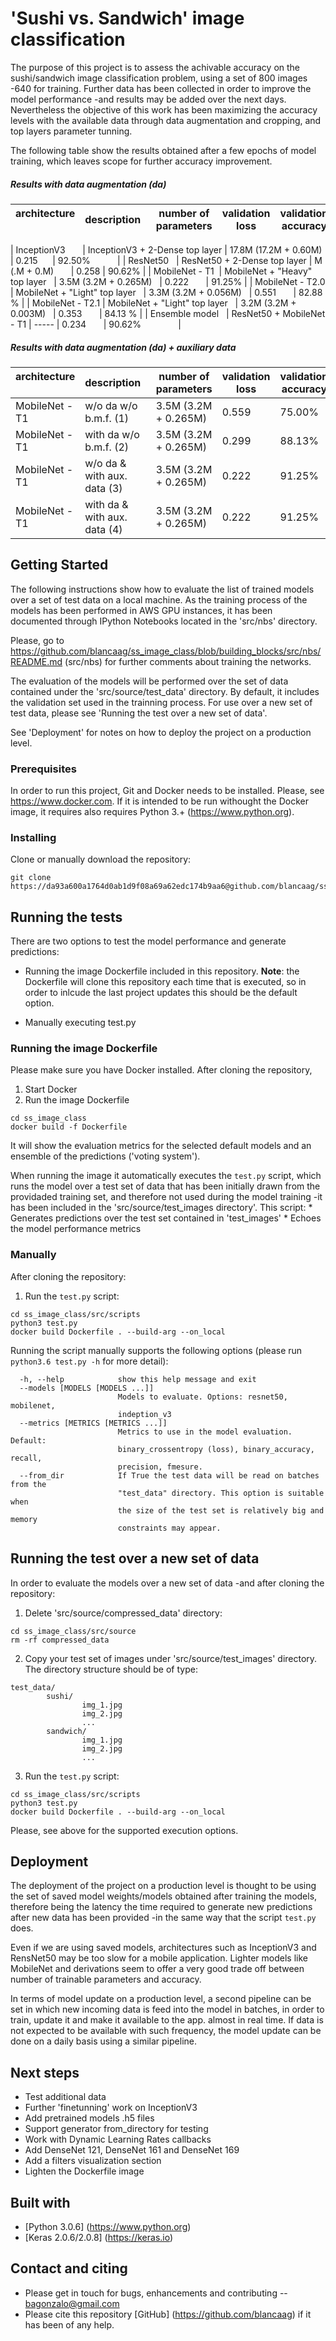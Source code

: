 # 'Sushi vs. Sandwich' image classification

The purpose of this project is to assess the achivable accuracy on the sushi/sandwich image classification problem, using a set of 800 images -640 for training. Further data has been collected in order to improve the model performance -and results may be added over the next days. Nevertheless the objective of this work has been maximizing the accuracy levels with the available data through data augmentation and cropping, and top layers parameter tunning.

The following table show the results obtained after a few epochs of model training, which leaves scope for further accuracy improvement.

##### Results with data augmentation (da)

| architecture      | description                      | number of parameters   | validation loss   | validation accuracy   | 
| --------------    | -------------------------------  | ---------------------  | ----------------  | --------------------  |

| InceptionV3       | InceptionV3 + 2-Dense top layer  | 17.8M (17.2M + 0.60M)  | 0.215             | 92.50%                |
| ResNet50          | ResNet50 + 2-Dense top layer     | M  (.M + 0.M)          | 0.258             | 90.62%                |
| MobileNet - T1    | MobileNet + "Heavy" top layer    | 3.5M (3.2M + 0.265M)   | 0.222             | 91.25%                |
| MobileNet - T2.0  | MobileNet + "Light" top layer    | 3.3M (3.2M + 0.056M)   | 0.551             | 82.88 %               |
| MobileNet - T2.1  | MobileNet + "Light" top layer    | 3.2M (3.2M + 0.003M)   | 0.353             | 84.13 %               |
| Ensemble model    | ResNet50 +  MobileNet - T1       |          -----         | 0.234             | 90.62%                |

##### Results with data augmentation (da) + auxiliary data 

| architecture      | description                      | number of parameters   | validation loss   | validation accuracy   | 
| --------------    | -------------------------------  | ---------------------  | ----------------  | --------------------  |
| MobileNet - T1    | w/o da w/o b.m.f. (1)            | 3.5M (3.2M + 0.265M)   | 0.559             | 75.00%                |
| MobileNet - T1    | with da w/o b.m.f. (2)           | 3.5M (3.2M + 0.265M)   | 0.299             | 88.13%                |
| MobileNet - T1    | w/o da & with aux. data (3)      | 3.5M (3.2M + 0.265M)   | 0.222             | 91.25%                |
| MobileNet - T1    | with da & with aux. data (4)     | 3.5M (3.2M + 0.265M)   | 0.222             | 91.25%                |



## Getting Started

The following instructions show how to evaluate the list of trained models over a set of test data on a local machine. As the training process of the models has been performed in AWS GPU instances, it has been documented through IPython Notebooks located in the 'src/nbs' directory.

Please, go to https://github.com/blancaag/ss_image_class/blob/building_blocks/src/nbs/README.md (src/nbs) for further comments about training the networks.

The evaluation of the models will be performed over the set of data contained under the 'src/source/test_data' directory. By default, it includes the validation set used in the trainning process. For use over a new set of test data, please see 'Running the test over a new set of data'.

See 'Deployment' for notes on how to deploy the project on a production level. 

### Prerequisites

In order to run this project, Git and Docker needs to be installed. Please, see https://www.docker.com. If it is intended to be run withought the Docker image,  it requires also requires Python 3.+ (https://www.python.org).

### Installing

Clone or manually download the repository:

```
git clone https://da93a600a1764d0ab1d9f08a69a62edc174b9aa6@github.com/blancaag/ss_image_class.git
```

## Running the tests

There are two options to test the model performance and generate predictions:

- Running the image Dockerfile included in this repository. **Note**: the Dockerfile will clone this repository each time that is executed, so in order to inlcude the last project updates this should be the default option.

- Manually executing test.py

### Running the image Dockerfile

Please make sure you have Docker installed. After cloning the repository, 

1. Start Docker
2. Run the image Dockerfile

```
cd ss_image_class
docker build -f Dockerfile 
```
It will show the evaluation metrics for the selected default models and an ensemble of the predictions ('voting system').

When running the image it automatically executes the ```test.py``` script, which runs the model over a test set of data that has been initially drawn from the providaded training set, and therefore not used during the model training -it has been included in the 'src/source/test_images directory'. This script:
        * Generates predictions over the test set contained in 'test_images'
        * Echoes the model performance metrics

### Manually

After cloning the repository: 

1. Run the ```test.py``` script:

```
cd ss_image_class/src/scripts
python3 test.py
docker build Dockerfile . --build-arg --on_local
```

Running the script manually supports the following options (please run ```python3.6 test.py -h``` for more detail):

```
  -h, --help            show this help message and exit
  --models [MODELS [MODELS ...]]
                        Models to evaluate. Options: resnet50, mobilenet,
                        indeption_v3
  --metrics [METRICS [METRICS ...]]
                        Metrics to use in the model evaluation. Default:
                        binary_crossentropy (loss), binary_accuracy, recall,
                        precision, fmesure.
  --from_dir            If True the test data will be read on batches from the
                        "test_data" directory. This option is suitable when
                        the size of the test set is relatively big and memory
                        constraints may appear.
```

## Running the test over a new set of data

In order to evaluate the models over a new set of data -and after cloning the repository:

1. Delete 'src/source/compressed_data' directory:

```
cd ss_image_class/src/source
rm -rf compressed_data
```

2. Copy your test set of images under 'src/source/test_images' directory. The directory structure should be of type:

```
test_data/
        sushi/
                img_1.jpg
                img_2.jpg
                ...
        sandwich/
                img_1.jpg
                img_2.jpg
                ...
```

3. Run the ```test.py``` script:

```
cd ss_image_class/src/scripts
python3 test.py
docker build Dockerfile . --build-arg --on_local
```

Please, see above for the supported execution options.

## Deployment

The deployment of the project on a production level is thought to be using the set of saved model weights/models obtained after training the models, therefore being the latency the time required to generate new predictions after new data has been provided -in the same way that the script ```test.py``` does.  

Even if we are using saved models, architectures such as InceptionV3 and RensNet50 may be too slow for a mobile application. Lighter models like MobileNet and derivations seem to offer a very good trade off between number of trainable parameters and accuracy.

In terms of model update on a production level, a second pipeline can be set in which new incoming data is feed into the model in batches, in order to train, update it and make it available to the app. almost in real time. If data is not expected to be available with such frequency, the model update can be done on a daily basis using a similar pipeline.

## Next steps

* Test additional data
* Further 'finetunning' work on InceptionV3
* Add pretrained models .h5 files
* Support generator from_directory for testing
* Work with Dynamic Learning Rates callbacks
* Add DenseNet 121, DenseNet 161 and DenseNet 169 
* Add a filters visualization section
* Lighten the Dockerfile image

## Built with

* [Python 3.0.6] (https://www.python.org)
* [Keras 2.0.6/2.0.8] (https://keras.io)

## Contact and citing 

- Please get in touch for bugs, enhancements and contributing -- bagonzalo@gmail.com
- Please cite this repository [GitHub] (https://github.com/blancaag) if it has been of any help.
